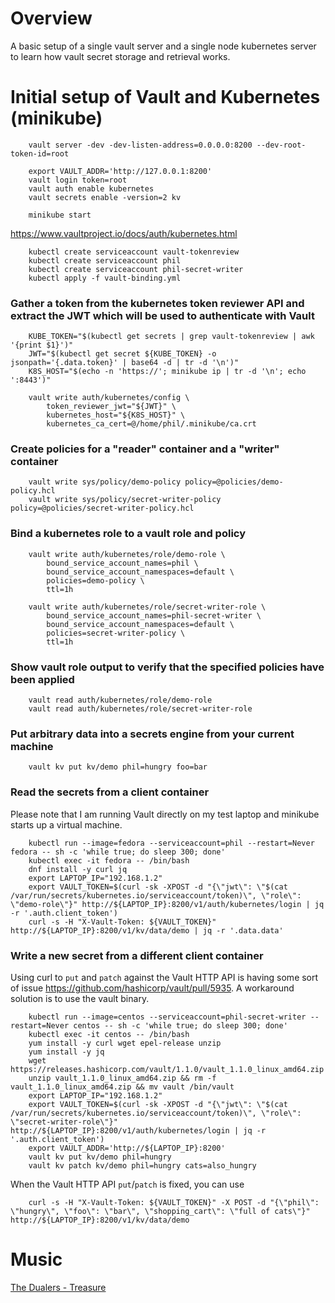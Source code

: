 # Overview

A basic setup of a single vault server and a single node kubernetes server to learn how vault secret storage and retrieval works.

# Initial setup of Vault and Kubernetes (minikube)

        vault server -dev -dev-listen-address=0.0.0.0:8200 --dev-root-token-id=root

        export VAULT_ADDR='http://127.0.0.1:8200'
        vault login token=root
        vault auth enable kubernetes
        vault secrets enable -version=2 kv

        minikube start

https://www.vaultproject.io/docs/auth/kubernetes.html

        kubectl create serviceaccount vault-tokenreview
        kubectl create serviceaccount phil
        kubectl create serviceaccount phil-secret-writer
        kubectl apply -f vault-binding.yml

### Gather a token from the kubernetes token reviewer API and extract the JWT which will be used to authenticate with Vault

        KUBE_TOKEN="$(kubectl get secrets | grep vault-tokenreview | awk '{print $1}')"
        JWT="$(kubectl get secret ${KUBE_TOKEN} -o jsonpath='{.data.token}' | base64 -d | tr -d '\n')"
        K8S_HOST="$(echo -n 'https://'; minikube ip | tr -d '\n'; echo ':8443')"

        vault write auth/kubernetes/config \
            token_reviewer_jwt="${JWT}" \
            kubernetes_host="${K8S_HOST}" \
            kubernetes_ca_cert=@/home/phil/.minikube/ca.crt

### Create policies for a "reader" container and a "writer" container

        vault write sys/policy/demo-policy policy=@policies/demo-policy.hcl
        vault write sys/policy/secret-writer-policy policy=@policies/secret-writer-policy.hcl

### Bind a kubernetes role to a vault role and policy

        vault write auth/kubernetes/role/demo-role \
            bound_service_account_names=phil \
            bound_service_account_namespaces=default \
            policies=demo-policy \
            ttl=1h

        vault write auth/kubernetes/role/secret-writer-role \
            bound_service_account_names=phil-secret-writer \
            bound_service_account_namespaces=default \
            policies=secret-writer-policy \
            ttl=1h

### Show vault role output to verify that the specified policies have been applied

        vault read auth/kubernetes/role/demo-role
        vault read auth/kubernetes/role/secret-writer-role

### Put arbitrary data into a secrets engine from your current machine

        vault kv put kv/demo phil=hungry foo=bar

### Read the secrets from a client container

Please note that I am running Vault directly on my test laptop and minikube starts up a virtual machine.

        kubectl run --image=fedora --serviceaccount=phil --restart=Never fedora -- sh -c 'while true; do sleep 300; done'
        kubectl exec -it fedora -- /bin/bash
        dnf install -y curl jq
        export LAPTOP_IP="192.168.1.2"
        export VAULT_TOKEN=$(curl -sk -XPOST -d "{\"jwt\": \"$(cat /var/run/secrets/kubernetes.io/serviceaccount/token)\", \"role\": \"demo-role\"}" http://${LAPTOP_IP}:8200/v1/auth/kubernetes/login | jq -r '.auth.client_token')
        curl -s -H "X-Vault-Token: ${VAULT_TOKEN}" http://${LAPTOP_IP}:8200/v1/kv/data/demo | jq -r '.data.data'

### Write a new secret from a different client container

Using curl to `put` and `patch` against the Vault HTTP API is having some sort of issue https://github.com/hashicorp/vault/pull/5935. A workaround solution is to use the vault binary.

        kubectl run --image=centos --serviceaccount=phil-secret-writer --restart=Never centos -- sh -c 'while true; do sleep 300; done'
        kubectl exec -it centos -- /bin/bash
        yum install -y curl wget epel-release unzip
        yum install -y jq
        wget https://releases.hashicorp.com/vault/1.1.0/vault_1.1.0_linux_amd64.zip
        unzip vault_1.1.0_linux_amd64.zip && rm -f vault_1.1.0_linux_amd64.zip && mv vault /bin/vault
        export LAPTOP_IP="192.168.1.2"
        export VAULT_TOKEN=$(curl -sk -XPOST -d "{\"jwt\": \"$(cat /var/run/secrets/kubernetes.io/serviceaccount/token)\", \"role\": \"secret-writer-role\"}" http://${LAPTOP_IP}:8200/v1/auth/kubernetes/login | jq -r '.auth.client_token')
        export VAULT_ADDR='http://${LAPTOP_IP}:8200'
        vault kv put kv/demo phil=hungry
        vault kv patch kv/demo phil=hungry cats=also_hungry

When the Vault HTTP API `put`/`patch` is fixed, you can use

        curl -s -H "X-Vault-Token: ${VAULT_TOKEN}" -X POST -d "{\"phil\": \"hungry\", \"foo\": \"bar\", \"shopping_cart\": \"full of cats\"}" http://${LAPTOP_IP}:8200/v1/kv/data/demo


# Music
[The Dualers - Treasure](https://www.youtube.com/watch?v=xxaazr4zlmU)
